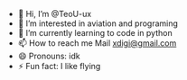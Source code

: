 - 👋 Hi, I’m @TeoU-ux
- 👀 I’m interested in aviation and programing
- 🌱 I’m currently learning to code in python
- 📫 How to reach me Mail xdigi@gmail.com
- 😄 Pronouns: idk
- ⚡ Fun fact: I like flying 

<!---
TeoU-ux/TeoU-ux is a ✨ special ✨ repository because its `README.md` (this file) appears on your GitHub profile.
You can click the Preview link to take a look at your changes.
--->
